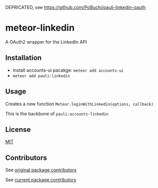 DEPRICATED,
see https://github.com/PoBuchi/pauli-linkedin-oauth

meteor-linkedin
===============

A OAuth2 wrapper for the LinkedIn API

Installation
-----------

* Install accounts-ui pacakge: `meteor add accounts-ui`
* `meteor add pauli:linkedin`

Usage
-----------

Creates a new function `Meteor.loginWithLinkedin(options, callback)`

This is the backbone of `pauli:accounts-linkedin`

License
-----------
[MIT](https://github.com/PauliBuccini/meteor-linkedin/blob/master/LICENSE)

Contributors
-----------
See [original package contributors](https://github.com/yefim/meteor-linkedin/graphs/contributors)

See [current package contributors](https://github.com/PauliBuccini/meteor-linkedin/graphs/contributors)
